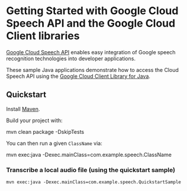 # Getting Started with Google Cloud Speech API and the Google Cloud Client libraries

[Google Cloud Speech API][speech] enables easy integration of Google speech
recognition technologies into developer applications.

These sample Java applications demonstrate how to access the Cloud Speech API
using the [Google Cloud Client Library for Java][google-cloud-java].

[speech]: https://cloud.google.com/speech/docs/
[google-cloud-java]: https://github.com/GoogleCloudPlatform/google-cloud-java

## Quickstart

Install [Maven](http://maven.apache.org/).

Build your project with:

  mvn clean package -DskipTests

You can then run a given `ClassName` via:

  mvn exec:java -Dexec.mainClass=com.example.speech.ClassName

### Transcribe a local audio file (using the quickstart sample)

    mvn exec:java -Dexec.mainClass=com.example.speech.QuickstartSample
